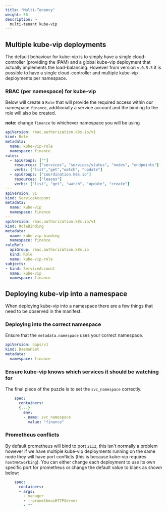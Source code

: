```yaml
---
title: "Multi-Tenancy"
weight: 56
description: >
  multi-tenant kube-vip
---
```


## Multiple kube-vip deployments

The default behaviour for kube-vip is to simply have a single cloud-controller (providing the IPAM) and a global kube-vip deployment that actually implements the load-balancing. However from version `v.0.5.5` it is possible to have a single cloud-controller and multiple kube-vip deployments per namespace. 

### RBAC (per namespace) for kube-vip

Below will create a `Role` that will provide the required access within our namespace `finance`, additionally a service account and the binding to the role will also be created. 

**note:** change `finance` to whichever namespace you will be using

```yaml
apiVersion: rbac.authorization.k8s.io/v1
kind: Role
metadata:
  name: kube-vip-role
  namespace: finance
rules:
  - apiGroups: [""]
    resources: ["services", "services/status", "nodes", "endpoints"]
    verbs: ["list","get","watch", "update"]
  - apiGroups: ["coordination.k8s.io"]
    resources: ["leases"]
    verbs: ["list", "get", "watch", "update", "create"]
---
apiVersion: v1
kind: ServiceAccount
metadata:
  name: kube-vip
  namespace: finance
---
apiVersion: rbac.authorization.k8s.io/v1
kind: RoleBinding
metadata:
  name: kube-vip-binding
  namespace: finance
roleRef:
  apiGroup: rbac.authorization.k8s.io
  kind: Role
  name: kube-vip-role
subjects:
- kind: ServiceAccount
  name: kube-vip
  namespace: finance
```

## Deploying kube-vip into a namespace

When deploying kube-vip into a namespace there are a few things that need to be observed in the manifest. 

### Deploying into the correct namespace

Ensure that the `metadata.namespace` uses your correct namespace.

```yaml
apiVersion: apps/v1
kind: DaemonSet
metadata:
  namespace: finance
```

### Ensure kube-vip knows which services it should be watching for

The final piece of the puzzle is to set the `svc_namespace` correctly.

```yaml
    spec:
      containers:
      {...}
        env:
        - name: svc_namespace
          value: "finance"
```

### Prometheus conflicts

By default prometheus will bind to port `2112`, this isn't normally a problem however if we have multiple kube-vip deployments running on the same node they will have port conflicts (this is because kube-vip requires `hostNetworking`). You can either change each deployment to use its own specific port for prometheus or change the default value to blank as shown below:

```yaml
    spec:
      containers:
      - args:
        - manager
        - --prometheusHTTPServer
        - ""
```

